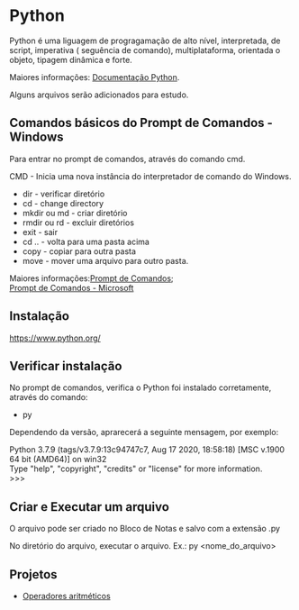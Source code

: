 # Python

Python é uma liguagem de progragamação de alto nível, interpretada, de script, imperativa ( seguência de comando), multiplataforma, orientada o objeto, tipagem dinâmica e forte.

Maiores informações: [Documentação Python](https://www.python.org/).

Alguns arquivos serão adicionados para estudo.

## Comandos básicos do Prompt de Comandos - Windows
Para entrar no prompt de comandos, através do comando cmd.

CMD  - Inicia uma nova instância do interpretador de comando do Windows.

* dir - verificar diretório
* cd - change directory
* mkdir ou md - criar diretório
* rmdir ou rd - excluir diretórios
* exit - sair 
* cd .. - volta para uma pasta acima
* copy - copiar para outra pasta
* move - mover uma arquivo para outro pasta.

Maiores informações:[Prompt de Comandos](https://sites.google.com/site/mhbbcmd/home); <br />
                   [Prompt de Comandos - Microsoft](https://docs.microsoft.com/pt-br/windows-server/administration/windows-commands/cmd)


## Instalação
https://www.python.org/

## Verificar instalação

No prompt de comandos, verifica o Python foi instalado corretamente, através do comando:
 
* py

Dependendo da versão, aprarecerá a seguinte mensagem, por exemplo:

Python 3.7.9 (tags/v3.7.9:13c94747c7, Aug 17 2020, 18:58:18) [MSC v.1900 64 bit (AMD64)] on win32 <br />
Type "help", "copyright", "credits" or "license" for more information. <br />
\>>>

## Criar e Executar um arquivo
 O arquivo pode ser criado no Bloco de Notas e salvo com a extensão .py
 
No diretório do arquivo, executar o arquivo.
Ex.: py <nome_do_arquivo>

## Projetos
* [Operadores aritméticos ](https://github.com/amanialmeida/Estudos-Python/blob/main/oper_aritmeticos.py)





